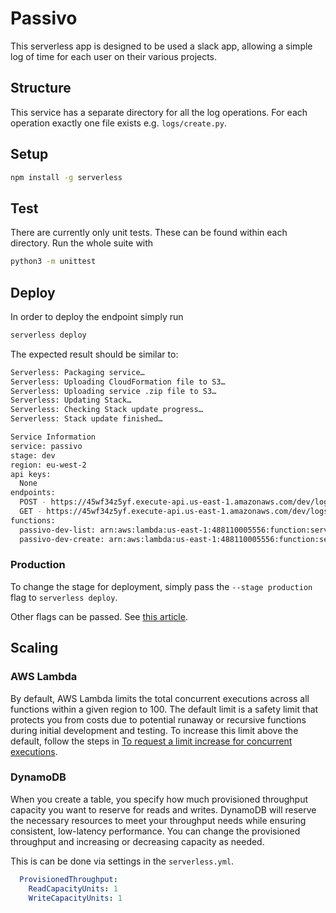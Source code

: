 <!--
title: 'Passivo: log your project time in Slack'
description: 'This serverless slack app allows you to log time on projects without going through the pain of agresso.'
layout: Doc
framework: v1
platform: AWS
language: Python
authorLink: 'https://github.com/matt-l-w'
authorName: 'Matthew Williams'
-->
# Passivo

This serverless app is designed to be used a slack app, allowing a simple log of time for each user on their various projects.

## Structure

This service has a separate directory for all the log operations. For each operation exactly one file exists e.g. `logs/create.py`.

## Setup

```bash
npm install -g serverless
```

## Test

There are currently only unit tests.  These can be found within each directory.  Run the whole suite with

```bash
python3 -m unittest
```

## Deploy

In order to deploy the endpoint simply run

```bash
serverless deploy
```

The expected result should be similar to:

```bash
Serverless: Packaging service…
Serverless: Uploading CloudFormation file to S3…
Serverless: Uploading service .zip file to S3…
Serverless: Updating Stack…
Serverless: Checking Stack update progress…
Serverless: Stack update finished…

Service Information
service: passivo
stage: dev
region: eu-west-2
api keys:
  None
endpoints:
  POST - https://45wf34z5yf.execute-api.us-east-1.amazonaws.com/dev/logs
  GET - https://45wf34z5yf.execute-api.us-east-1.amazonaws.com/dev/logs
functions:
  passivo-dev-list: arn:aws:lambda:us-east-1:488110005556:function:serverless-rest-api-with-dynamodb-dev-list
  passivo-dev-create: arn:aws:lambda:us-east-1:488110005556:function:serverless-rest-api-with-dynamodb-dev-create
```

### Production

To change the stage for deployment, simply pass the `--stage production` flag to `serverless deploy`.

Other flags can be passed.  See [this article](https://serverless.com/framework/docs/providers/aws/guide/deploying/).

## Scaling

### AWS Lambda

By default, AWS Lambda limits the total concurrent executions across all functions within a given region to 100. The default limit is a safety limit that protects you from costs due to potential runaway or recursive functions during initial development and testing. To increase this limit above the default, follow the steps in [To request a limit increase for concurrent executions](http://docs.aws.amazon.com/lambda/latest/dg/concurrent-executions.html#increase-concurrent-executions-limit).

### DynamoDB

When you create a table, you specify how much provisioned throughput capacity you want to reserve for reads and writes. DynamoDB will reserve the necessary resources to meet your throughput needs while ensuring consistent, low-latency performance. You can change the provisioned throughput and increasing or decreasing capacity as needed.

This is can be done via settings in the `serverless.yml`.

```yaml
  ProvisionedThroughput:
    ReadCapacityUnits: 1
    WriteCapacityUnits: 1
```
